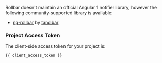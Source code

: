 Rollbar doesn't maintain an official Angular 1 notifier library, however the following
community-supported library is available:

* <a href="https://github.com/tandibar/ng-rollbar" target="_blank" rel="noopener">ng-rollbar</a> by <a href="https://github.com/tandibar" target="_blank" rel="noopener">tandibar</a>

### Project Access Token
The client-side access token for your project is:

```
{{ client_access_token }}
```

